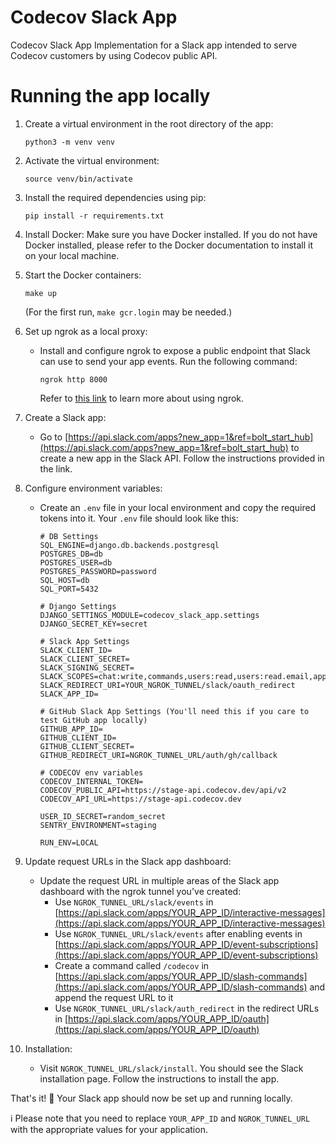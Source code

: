 # Codecov Slack App 
Codecov Slack App Implementation for a Slack app intended to serve Codecov customers by using Codecov public API.

#  Running the app locally

1. Create a virtual environment in the root directory of the app:
   ```
   python3 -m venv venv
   ```

2. Activate the virtual environment:
   ```
   source venv/bin/activate
   ```

3. Install the required dependencies using pip:
   ```
   pip install -r requirements.txt
   ```

4. Install Docker:
   Make sure you have Docker installed. If you do not have Docker installed, please refer to the Docker documentation to install it on your local machine.

5. Start the Docker containers:
   ```
   make up
   ```
   (For the first run, `make gcr.login` may be needed.)

6. Set up ngrok as a local proxy:
   - Install and configure ngrok to expose a public endpoint that Slack can use to send your app events. Run the following command:
     ```
     ngrok http 8000
     ```
     Refer to [this link](https://api.slack.com/start/building/bolt-python#ngrok) to learn more about using ngrok.

7. Create a Slack app:
   - Go to [https://api.slack.com/apps?new_app=1&ref=bolt_start_hub](https://api.slack.com/apps?new_app=1&ref=bolt_start_hub) to create a new app in the Slack API. Follow the instructions provided in the link.

8. Configure environment variables:
   - Create an `.env` file in your local environment and copy the required tokens into it. Your `.env` file should look like this:
     ```
     # DB Settings
     SQL_ENGINE=django.db.backends.postgresql
     POSTGRES_DB=db
     POSTGRES_USER=db
     POSTGRES_PASSWORD=password
     SQL_HOST=db
     SQL_PORT=5432

     # Django Settings
     DJANGO_SETTINGS_MODULE=codecov_slack_app.settings
     DJANGO_SECRET_KEY=secret

     # Slack App Settings
     SLACK_CLIENT_ID=
     SLACK_CLIENT_SECRET=
     SLACK_SIGNING_SECRET=
     SLACK_SCOPES=chat:write,commands,users:read,users:read.email,app_mentions:read,channels:join,channels:read,files:write,groups:read,im:read,mpim:read
     SLACK_REDIRECT_URI=YOUR_NGROK_TUNNEL/slack/oauth_redirect
     SLACK_APP_ID=

     # GitHub Slack App Settings (You'll need this if you care to test GitHub app locally)
     GITHUB_APP_ID=
     GITHUB_CLIENT_ID=
     GITHUB_CLIENT_SECRET=
     GITHUB_REDIRECT_URI=NGROK_TUNNEL_URL/auth/gh/callback

     # CODECOV env variables
     CODECOV_INTERNAL_TOKEN=
     CODECOV_PUBLIC_API=https://stage-api.codecov.dev/api/v2
     CODECOV_API_URL=https://stage-api.codecov.dev

     USER_ID_SECRET=random_secret
     SENTRY_ENVIRONMENT=staging

     RUN_ENV=LOCAL
     ```

9. Update request URLs in the Slack app dashboard:
   - Update the request URL in multiple areas of the Slack app dashboard with the ngrok tunnel you've created:
     - Use `NGROK_TUNNEL_URL/slack/events` in [https://api.slack.com/apps/YOUR_APP_ID/interactive-messages](https://api.slack.com/apps/YOUR_APP_ID/interactive-messages)
     - Use `NGROK_TUNNEL_URL/slack/events` after enabling events in [https://api.slack.com/apps/YOUR_APP_ID/event-subscriptions](https://api.slack.com/apps/YOUR_APP_ID/event-subscriptions)
     - Create a command called `/codecov` in [https://api.slack.com/apps/YOUR_APP_ID/slash-commands](https://api.slack.com/apps/YOUR_APP_ID/slash-commands) and append the request URL to it
     - Use `NGROK_TUNNEL_URL/slack/auth_redirect` in the redirect URLs in [https://api.slack.com/apps/YOUR_APP_ID/oauth](https://api.slack.com/apps/YOUR_APP_ID/oauth)

10. Installation:
    - Visit `NGROK_TUNNEL_URL/slack/install`. You should see the Slack installation page. Follow the instructions to install the app.
   


That's it! 🎉 Your Slack app should now be set up and running locally.

ℹ️ Please note that you need to replace `YOUR_APP_ID` and `NGROK_TUNNEL_URL` with the appropriate values for your application.




